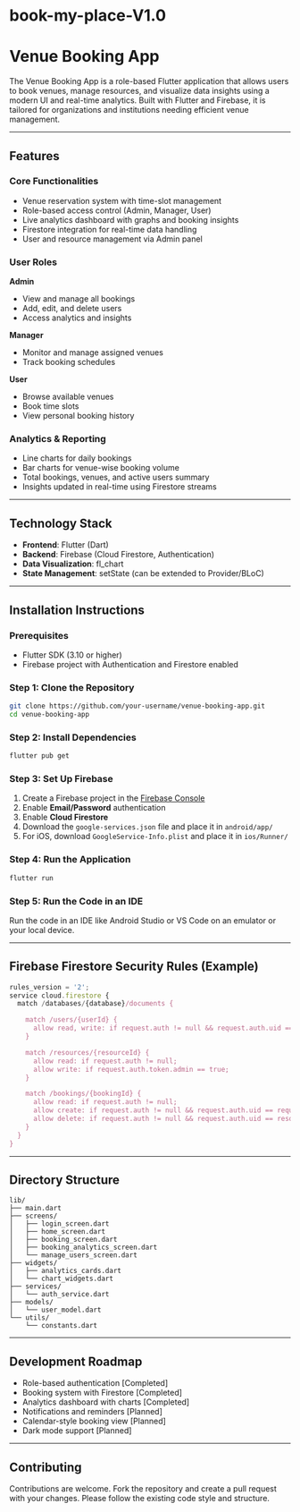 # book-my-place-V1.0

# Venue Booking App

The Venue Booking App is a role-based Flutter application that allows users to book venues, manage resources, and visualize data insights using a modern UI and real-time analytics. Built with Flutter and Firebase, it is tailored for organizations and institutions needing efficient venue management.

---

## Features

### Core Functionalities
- Venue reservation system with time-slot management
- Role-based access control (Admin, Manager, User)
- Live analytics dashboard with graphs and booking insights
- Firestore integration for real-time data handling
- User and resource management via Admin panel

### User Roles

**Admin**
- View and manage all bookings
- Add, edit, and delete users
- Access analytics and insights

**Manager**
- Monitor and manage assigned venues
- Track booking schedules

**User**
- Browse available venues
- Book time slots
- View personal booking history

### Analytics & Reporting

- Line charts for daily bookings
- Bar charts for venue-wise booking volume
- Total bookings, venues, and active users summary
- Insights updated in real-time using Firestore streams

---

## Technology Stack

- **Frontend**: Flutter (Dart)
- **Backend**: Firebase (Cloud Firestore, Authentication)
- **Data Visualization**: fl_chart
- **State Management**: setState (can be extended to Provider/BLoC)

---

## Installation Instructions

### Prerequisites
- Flutter SDK (3.10 or higher)
- Firebase project with Authentication and Firestore enabled

### Step 1: Clone the Repository

```bash
git clone https://github.com/your-username/venue-booking-app.git
cd venue-booking-app
```

### Step 2: Install Dependencies

```bash
flutter pub get
```

### Step 3: Set Up Firebase

1. Create a Firebase project in the [Firebase Console](https://console.firebase.google.com)
2. Enable **Email/Password** authentication
3. Enable **Cloud Firestore**
4. Download the `google-services.json` file and place it in `android/app/`
5. For iOS, download `GoogleService-Info.plist` and place it in `ios/Runner/`

### Step 4: Run the Application

```bash
flutter run
```

### Step 5: Run the Code in an IDE

Run the code in an IDE like Android Studio or VS Code on an emulator or your local device.

---

## Firebase Firestore Security Rules (Example)

```js
rules_version = '2';
service cloud.firestore {
  match /databases/{database}/documents {

    match /users/{userId} {
      allow read, write: if request.auth != null && request.auth.uid == userId;
    }

    match /resources/{resourceId} {
      allow read: if request.auth != null;
      allow write: if request.auth.token.admin == true;
    }

    match /bookings/{bookingId} {
      allow read: if request.auth != null;
      allow create: if request.auth != null && request.auth.uid == request.resource.data.userId;
      allow delete: if request.auth != null && request.auth.uid == resource.data.userId;
    }
  }
}
```

---

## Directory Structure

```
lib/
├── main.dart
├── screens/
│   ├── login_screen.dart
│   ├── home_screen.dart
│   ├── booking_screen.dart
│   ├── booking_analytics_screen.dart
│   └── manage_users_screen.dart
├── widgets/
│   ├── analytics_cards.dart
│   └── chart_widgets.dart
├── services/
│   └── auth_service.dart
├── models/
│   └── user_model.dart
└── utils/
    └── constants.dart
```

---

## Development Roadmap

- Role-based authentication [Completed]
- Booking system with Firestore [Completed]
- Analytics dashboard with charts [Completed]
- Notifications and reminders [Planned]
- Calendar-style booking view [Planned]
- Dark mode support [Planned]

---

## Contributing

Contributions are welcome. Fork the repository and create a pull request with your changes. Please follow the existing code style and structure.

